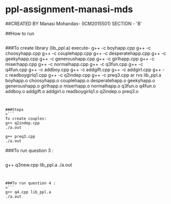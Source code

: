 # ppl-assignment-manasi-mds
##CREATED BY Manasi Mohandas- (ICM2015501) SECTION - 'B'

##How to run


>```
###To create library (lib_ppl.a) execute-
g++ -c boyhapp.cpp
g++ -c choosyhapp.cpp
g++ -c couplehapp.cpp
g++ -c desperatehapp.cpp
g++ -c geekyhapp.cpp
g++ -c generoushapp.cpp
g++ -c girlhapp.cpp
g++ -c miserhapp.cpp
g++ -c normalhapp.cpp
g++ -c q3fun.cpp
g++ -c q4fun.cpp
g++ -c addboy.cpp
g++ -c addgift.cpp
g++ -c addgirl.cpp
g++ -c readboygirlq1.cpp
g++ -c q2indep.cpp
g++ -c preq3.cpp
ar rvs lib_ppl.a boyhapp.o choosyhapp.o couplehapp.o desperatehapp.o geekyhapp.o generoushapp.o girlhapp.o miserhapp.o normalhapp.o q3fun.o q4fun.o addboy.o addgift.o addgirl.o readboygirlq1.o q2indep.o preq3.o
```


###Steps
>```
To create couples:
g++ q2indep.cpp
./a.out

g++ preq3.cpp
./a.out
```


###To run question 3 :
>```
g++ q3new.cpp lib_ppl.a
./a.out
```


###To run question 4 :
>```
g++ q4.cpp lib_ppl.a
./a.out
```
